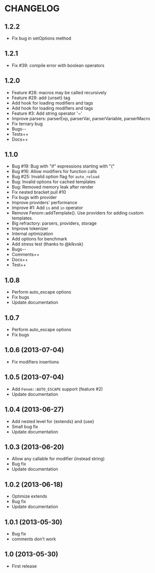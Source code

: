 CHANGELOG
=========

## 1.2.2

- Fix bug in setOptions method

## 1.2.1

- Fix #39: compile error with boolean operators

## 1.2.0

- Feature #28: macros may be called recursively
- Feature #29: add {unset} tag
- Add hook for loading modifiers and tags
- Add hook for loading modifiers and tags
- Feature #3: Add string operator '~'
- Improve parsers: parserExp, parserVar, parserVariable, parserMacro
- Fix ternary bug
- Bugs--
- Tests++
- Docs++

## 1.1.0

- Bug #19: Bug with "if" expressions starting with "("
- Bug #16: Allow modifiers for function calls
- Bug #25: Invalid option flag for `auto_reload`
- Bug: Invalid options for cached templates
- Bug: Removed memory leak after render
- Fix nested bracket pull #10
- Fix bugs with provider
- Improve providers' performance
- Improve #1: Add `is` and `in` operator
- Remove Fenom::addTemplate(). Use providers for adding custom templates.
- Big refractory: parsers, providers, storage
- Improve tokenizer
- Internal optimization
- Add options for benchmark
- Add stress test (thanks to @klkvsk)
- Bugs--
- Comments++
- Docs++
- Test++

## 1.0.8

- Perform auto_escape options
- Fix bugs
- Update documentation

## 1.0.7

- Perform auto_escape options
- Fix bugs

## 1.0.6 (2013-07-04)

- Fix modifiers insertions

## 1.0.5 (2013-07-04)

- Add `Fenom::AUTO_ESCAPE` support (feature #2)
- Update documentation

## 1.0.4 (2013-06-27)

- Add nested level for {extends} and {use}
- Small bug fix
- Update documentation

## 1.0.3 (2013-06-20)

- Allow any callable for modifier (instead string)
- Bug fix
- Update documentation

## 1.0.2 (2013-06-18)

- Optimize extends
- Bug fix
- Update documentation

## 1.0.1 (2013-05-30)

- Bug fix
- comments don't work

## 1.0 (2013-05-30)

- First release
